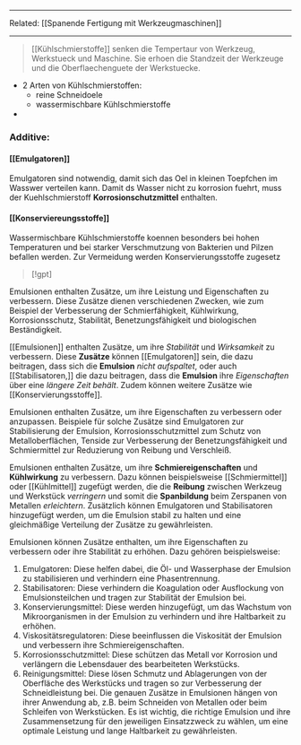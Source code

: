 
-- -
Related:
[[Spanende Fertigung mit Werkzeugmaschinen]]
-- -
> [[Kühlschmierstoffe]] senken die Tempertaur von Werkzeug, Werkstueck und Maschine. Sie erhoen die Standzeit der Werkzeuge und die Oberflaechenguete der Werkstuecke.

- 2 Arten von Kühlschmierstoffen:
	- reine Schneidoele
	- wassermischbare Kühlschmierstoffe
-   

### Additive:
#### [[Emulgatoren]]
Emulgatoren sind notwendig, damit sich das Oel in kleinen Toepfchen im Wasswer verteilen kann. Damit ds Wasser nicht zu korrosion fuehrt, muss der Kuehlschmierstoff **Korrosionschutzmittel** enthalten.
#### [[Konserviereungsstoffe]]
Wassermischbare Kühlschmierstoffe koennen besonders bei hohen Temperaturen und bei starker Verschmutzung von Bakterien und Pilzen befallen werden. Zur Vermeidung werden Konservierungsstoffe zugesetz


> [!gpt] 

Emulsionen enthalten Zusätze, um ihre Leistung und Eigenschaften zu verbessern. Diese Zusätze dienen verschiedenen Zwecken, wie zum Beispiel der Verbesserung der Schmierfähigkeit, Kühlwirkung, Korrosionsschutz, Stabilität, Benetzungsfähigkeit und biologischen Beständigkeit.

[[Emulsionen]] enthalten Zusätze, um ihre *Stabilität* und *Wirksamkeit* zu verbessern. Diese **Zusätze** können [[Emulgatoren]] sein, die dazu beitragen, dass sich die **Emulsion** *nicht aufspaltet*, oder auch [[Stabilisatoren,]] die dazu beitragen, dass die **Emulsion** ihre *Eigenschaften* über eine *längere Zeit behält*. Zudem können weitere Zusätze wie [[Konservierungsstoffe]]. 

Emulsionen enthalten Zusätze, um ihre Eigenschaften zu verbessern oder anzupassen. Beispiele für solche Zusätze sind Emulgatoren zur Stabilisierung der Emulsion, Korrosionsschutzmittel zum Schutz von Metalloberflächen, Tenside zur Verbesserung der Benetzungsfähigkeit und Schmiermittel zur Reduzierung von Reibung und Verschleiß.

Emulsionen enthalten Zusätze, um ihre **Schmiereigenschaften** und **Kühlwirkung** zu verbessern. Dazu können beispielsweise [[Schmiermittel]] oder [[Kühlmittel]] zugefügt werden, die die **Reibung** zwischen Werkzeug und Werkstück *verringern* und somit die **Spanbildung** beim Zerspanen von Metallen *erleichtern*. Zusätzlich können Emulgatoren und Stabilisatoren hinzugefügt werden, um die Emulsion stabil zu halten und eine gleichmäßige Verteilung der Zusätze zu gewährleisten.

Emulsionen können Zusätze enthalten, um ihre Eigenschaften zu verbessern oder ihre Stabilität zu erhöhen. Dazu gehören beispielsweise:
1. Emulgatoren: Diese helfen dabei, die Öl- und Wasserphase der Emulsion zu stabilisieren und verhindern eine Phasentrennung.
2. Stabilisatoren: Diese verhindern die Koagulation oder Ausflockung von Emulsionsteilchen und tragen zur Stabilität der Emulsion bei.
3. Konservierungsmittel: Diese werden hinzugefügt, um das Wachstum von Mikroorganismen in der Emulsion zu verhindern und ihre Haltbarkeit zu erhöhen.
4. Viskositätsregulatoren: Diese beeinflussen die Viskosität der Emulsion und verbessern ihre Schmiereigenschaften.
5. Korrosionsschutzmittel: Diese schützen das Metall vor Korrosion und verlängern die Lebensdauer des bearbeiteten Werkstücks.
6. Reinigungsmittel: Diese lösen Schmutz und Ablagerungen von der Oberfläche des Werkstücks und tragen so zur Verbesserung der Schneidleistung bei.
Die genauen Zusätze in Emulsionen hängen von ihrer Anwendung ab, z.B. beim Schneiden von Metallen oder beim Schleifen von Werkstücken. Es ist wichtig, die richtige Emulsion und ihre Zusammensetzung für den jeweiligen Einsatzzweck zu wählen, um eine optimale Leistung und lange Haltbarkeit zu gewährleisten.